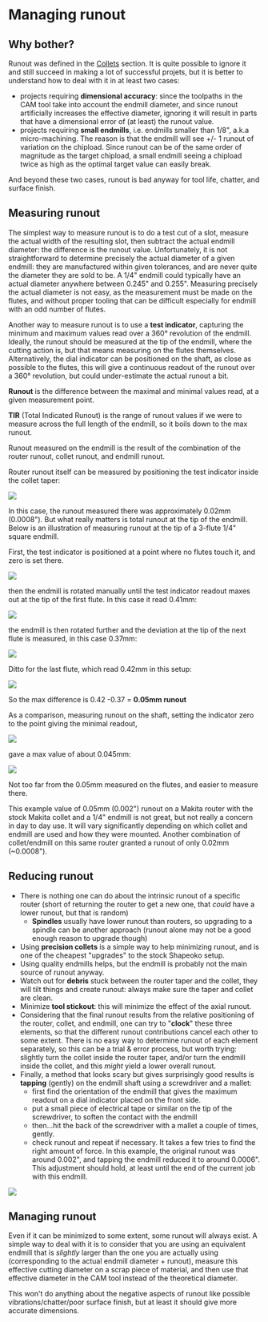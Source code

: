 # Managing runout

## Why bother?

Runout was defined in the [Collets](../cnc-concepts-1/collets.md) section. It is quite possible to ignore it and still succeed in making a lot of successful projets, but it is better to understand how to deal with it in at least two cases:

* projects requiring **dimensional accuracy**: since the toolpaths in the CAM tool take into account the endmill diameter, and since runout artificially increases the effective diameter, ignoring it will result in parts that have a dimensional error of \(at least\) the runout value.
* projects requiring **small endmills**, i.e. endmills smaller than 1/8", a.k.a micro-machining. The reason is that the endmill will see +/- 1 runout of variation on the chipload. Since runout can be of the same order of magnitude as the target chipload, a small endmill seeing a chipload twice as high as the optimal target value can easily break.

And beyond these two cases, runout is bad anyway for tool life, chatter, and surface finish.

## **Measuring runout**

The simplest way to measure runout is to do a test cut of a slot, measure the actual width of the resulting slot, then subtract the actual endmill diameter: the difference is the runout value. Unfortunately, it is not straightforward to determine precisely the actual diameter of a given endmill: they are manufactured within given tolerances, and are never quite the diameter they are sold to be. A 1/4" endmill could typically have an actual diameter anywhere between 0.245" and 0.255". Measuring precisely the actual diameter is not easy, as the measurement must be made on the flutes, and without proper tooling that can be difficult especially for endmill with an odd number of flutes.

Another way to measure runout is to use a **test indicator**, capturing the minimum and maximum values read over a 360° revolution of the endmill. Ideally, the runout should be measured at the tip of the endmill, where the cutting action is, but that means measuring on the flutes themselves. Alternatively, the dial indicator can be positioned on the shaft, as close as possible to the flutes, this will give a continuous readout of the runout over a 360° revolution, but could under-estimate the actual runout a bit.

**Runout** is the difference between the maximal and minimal values read, at a given measurement point. 

**TIR** \(Total Indicated Runout\) is the range of runout values if we were to measure across the full length of the endmill, so it boils down to the max runout.

Runout measured on the endmill is the result of the combination of the router runout, collet runout, and endmill runout. 

Router runout itself can be measured by positioning the test indicator inside the collet taper: 

![](../.gitbook/assets/runout_router.png)

In this case, the runout measured there was approximately 0.02mm \(0.0008"\). But what really matters is total runout at the tip of the endmill. Below is an illustration of measuring runout at the tip of a 3-flute 1/4" square endmill.

First, the test indicator is positioned at a point where no flutes touch it, and zero is set there.

![](../.gitbook/assets/runout_flute0.png)

then the endmill is rotated manually until the test indicator readout maxes out at the tip of the first flute. In this case it read 0.41mm:

![](../.gitbook/assets/runout_flute1.png)

the endmill is then rotated further and the deviation at the tip of the next flute is measured, in this case 0.37mm:

![](../.gitbook/assets/runout_flute2.png)

Ditto for the last flute, which read 0.42mm in this setup:

![](../.gitbook/assets/runout_flute3.png)

So the max difference is 0.42 -0.37 = **0.05mm runout**

As a comparison, measuring runout on the shaft, setting the indicator zero to the point giving the minimal readout,

![](../.gitbook/assets/runout_shaft_min.png)

gave a max value of about 0.045mm:

![](../.gitbook/assets/runout_shaft_max.png)

Not too far from the 0.05mm measured on the flutes, and easier to measure there. 

This example value of 0.05mm \(0.002"\) runout on a Makita router with the stock Makita collet and a 1/4" endmill is not great, but not really a concern in day to day use. It will vary significantly depending on which collet and endmill are used and how they were mounted. Another combination of collet/endmill on this same router granted a runout of only 0.02mm \(~0.0008"\).

## Reducing runout

* There is nothing one can do about the intrinsic runout of a specific router \(short of returning the router to get a new one, that _could_ have a lower runout, but that is random\)
  * **Spindles** usually have lower runout than routers, so upgrading to a spindle can be another  approach \(runout alone may not be a good enough reason to upgrade though\)
* Using **precision collets** is a simple way to help minimizing runout, and is one of the cheapest "upgrades" to the stock Shapeoko setup.
* Using quality endmills helps, but the endmill is probably not the main source of runout anyway.
* Watch out for **debris** stuck between the router taper and the collet, they will tilt things and create runout: always make sure the taper and collet are clean.
* Minimize **tool stickout**: this will minimize the effect of the axial runout.
* Considering that the final runout results from the relative positioning of the router, collet, and endmill, one can try to "**clock**" these three elements, so that the different runout contributions cancel each other to some extent. There is no easy way to determine runout of each element separately, so this can be a trial & error process, but worth trying:  slightly turn the collet inside the router taper, and/or turn the endmill inside the collet, and this _might_ yield a lower overall runout.
* Finally, a method that looks scary but gives surprisingly good results is **tapping** \(gently\) on the endmill shaft using a screwdriver and a mallet: 
  * first find the orientation of the endmill that gives the maximum readout on a dial indicator placed on the front side.
  * put a small piece of electrical tape or similar on the tip of the screwdriver, to soften the contact with the endmill
  * then...hit the back of the screwdriver with a mallet a couple of times, gently.
  * check runout and repeat if necessary. It takes a few tries to find the right amount of force. In this example, the original runout was around 0.002", and tapping the endmill reduced it to around 0.0006". This adjustment should hold, at least until the end of the current job with this endmill.

![](../.gitbook/assets/runout_tapping.png)

## Managing runout

Even if it can be minimized to some extent, some runout will always exist. A simple way to deal with it is to consider that you are using an equivalent endmill that is _slightly_ larger than the one you are actually using \(corresponding to the actual endmill diameter + runout\), measure this effective cutting diameter on a scrap piece of material, and then use that effective diameter in the CAM tool instead of the theoretical diameter.

This won't do anything about the negative aspects of runout like possible vibrations/chatter/poor surface finish, but at least it should give more accurate dimensions.

